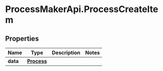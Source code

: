 # ProcessMakerApi.ProcessCreateItem

## Properties
Name | Type | Description | Notes
------------ | ------------- | ------------- | -------------
**data** | [**Process**](Process.md) |  | 


